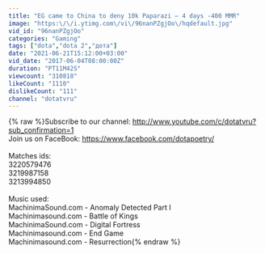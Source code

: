 ```yaml
---
title: "EG came to China to deny 10k Paparazi — 4 days -400 MMR"
image: "https:\/\/i.ytimg.com\/vi\/96nanPZgjOo\/hqdefault.jpg"
vid_id: "96nanPZgjOo"
categories: "Gaming"
tags: ["dota","dota 2","дота"]
date: "2021-06-21T15:12:00+03:00"
vid_date: "2017-06-04T08:00:00Z"
duration: "PT11M42S"
viewcount: "310818"
likeCount: "1110"
dislikeCount: "111"
channel: "dotatvru"
---
```

{% raw %}Subscribe to our channel: <a rel="nofollow" target="blank" href="http://www.youtube.com/c/dotatvru?sub_confirmation=1">http://www.youtube.com/c/dotatvru?sub_confirmation=1</a><br />Join us on FaceBook: <a rel="nofollow" target="blank" href="https://www.facebook.com/dotapoetry/">https://www.facebook.com/dotapoetry/</a><br /><br />Matches ids:<br />3220579476<br />3219987158<br />3213994850<br /><br />Music used:<br />MachinimaSound.com - Anomaly Detected Part I<br />Machinimasound.com - Battle of Kings<br />MachinimaSound.com - Digital Fortress<br />Machinimasound.com - End Game<br />Machinimasound.com - Resurrection{% endraw %}
